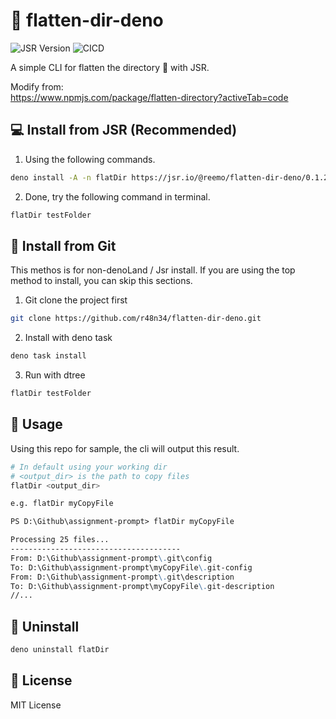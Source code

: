 # 📁 flatten-dir-deno

![JSR Version](https://img.shields.io/jsr/v/%40reemo/flatten-dir-deno)
![CICD](https://img.shields.io/github/actions/workflow/status/r48n34/flatten-dir-deno/test.yml)


A simple CLI for flatten the directory 📁 with JSR.

Modify from:  
https://www.npmjs.com/package/flatten-directory?activeTab=code

## 💻 Install from JSR (Recommended)
1. Using the following commands.
```bash
deno install -A -n flatDir https://jsr.io/@reemo/flatten-dir-deno/0.1.2/mod.ts
```

2. Done, try the following command in terminal.
```bash
flatDir testFolder
```

## 🐙 Install from Git
This methos is for non-denoLand / Jsr install. If you are using the top method to install, you can skip this sections. 

1. Git clone the project first
```bash
git clone https://github.com/r48n34/flatten-dir-deno.git
```

2. Install with deno task
```bash
deno task install
```

3. Run with dtree
```bash
flatDir testFolder
```

## 🚀 Usage
Using this repo for sample, the cli will output this result.

```bash
# In default using your working dir
# <output_dir> is the path to copy files
flatDir <output_dir>

e.g. flatDir myCopyFile
```

```md
PS D:\Github\assignment-prompt> flatDir myCopyFile

Processing 25 files...
--------------------------------------
From: D:\Github\assignment-prompt\.git\config
To: D:\Github\assignment-prompt\myCopyFile\.git-config
From: D:\Github\assignment-prompt\.git\description
To: D:\Github\assignment-prompt\myCopyFile\.git-description
//...
```

## 🚫 Uninstall 
```bash
deno uninstall flatDir 
```

## 🚗 License

MIT License
